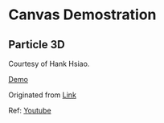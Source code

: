 Canvas Demostration
===

## Particle 3D
Courtesy of Hank Hsiao.

[Demo](http://htmlpreview.github.com/?https://github.com/cslinmiso/CanvasDemo/blob/master/particle/demo.html)

Originated from [Link](https://content.ad2iction.com/han/t/particle/index4.html)

Ref: [Youtube](https://www.youtube.com/playlist?list=PL7wAPgl1JVvUvL51r1EvJlAysCGDenqNq)
